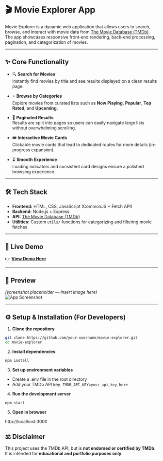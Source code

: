 # 🎬 Movie Explorer App

Movie Explorer is a dynamic web application that allows users to search, browse, and interact with movie data from [The Movie Database (TMDb)](https://www.themoviedb.org/).  
The app showcases responsive front-end rendering, back-end processing, pagination, and categorization of movies.

---

## ✨ Core Functionality

-   🔍 **Search for Movies**  
    Instantly find movies by title and see results displayed on a clean results page.

-   ⭐ **Browse by Categories**  
    Explore movies from curated lists such as **Now Playing**, **Popular**, **Top Rated**, and **Upcoming**.

-   📄 **Paginated Results**  
    Results are split into pages so users can easily navigate large lists without overwhelming scrolling.

-   🎟 **Interactive Movie Cards**  
    Clickable movie cards that lead to dedicated routes for more details (in-progress expansion).

-   ⏳ **Smooth Experience**  
    Loading indicators and consistent card designs ensure a polished browsing experience.

---

## 🛠 Tech Stack

-   **Frontend:** HTML, CSS, JavaScript (CommonJS + Fetch API)
-   **Backend:** Node.js + Express
-   **API:** [The Movie Database (TMDb)](https://developer.themoviedb.org/)
-   **Utilities:** Custom `utils/` functions for categorizing and filtering movie fetches

---

## 🚀 Live Demo

👉 [**View Demo Here**](https://gi12-node2.onrender.com/)

---

## 📸 Preview

_(screenshot placeholder — insert image here)_  
![App Screenshot](screenshot-placeholder.png)

---

## ⚙️ Setup & Installation (For Developers)

1. **Clone the repository**

```bash
git clone https://github.com/your-username/movie-explorer.git
cd movie-explorer
```

2. **Install dependencies**

```bash
npm install

```

3. **Set up environment variables**

-   Create a .env file in the root directory
-   Add your TMDb API key:
    `TMDB_API_KEY=your_api_key_here`

4. **Run the development server**

```bash
npm start
```

5. **Open in browser**

http://localhost:3000

## ⚖️ Disclaimer

This project uses the TMDb API, but is **not endorsed or certified by TMDb**.
It is intended for **educational and portfolio purposes only**.
